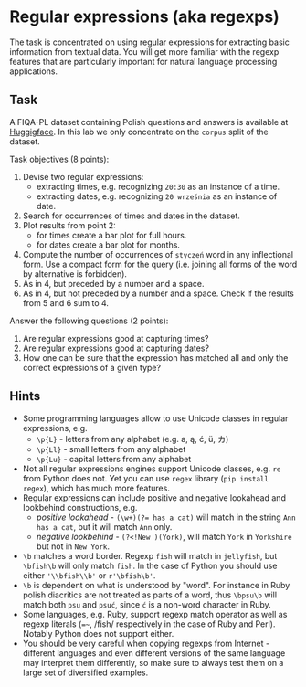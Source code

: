 # Regular expressions (aka regexps)

The task is concentrated on using regular expressions for extracting basic information from textual data. 
You will get more familiar with the regexp features that are particularly important for natural language processing applications.

## Task

A FIQA-PL dataset containing Polish questions and answers is available at [Huggigface](https://huggingface.co/datasets/clarin-knext/fiqa-pl).
In this lab we only concentrate on the `corpus` split of the dataset.

Task objectives (8 points):

1. Devise two regular expressions:
   * extracting times, e.g. recognizing `20:30` as an instance of a time.
   * extracting dates, e.g. recognizing `20 września` as an instance of date.
2. Search for occurrences of times and dates in the dataset.
3. Plot results from point 2:
   * for times create a bar plot for full hours.
   * for dates create a bar plot for months.
4. Compute the number of occurrences of `styczeń` word in any inflectional form. Use a compact form for the query (i.e. joining all forms of the word by alternative is forbidden).
5. As in 4, but preceded by a number and a space.
6. As in 4, but not preceded by a number and a space. Check if the results from 5 and 6 sum to 4.


Answer the following questions (2 points):
1. Are regular expressions good at capturing times?
2. Are regular expressions good at capturing dates?
3. How one can be sure that the expression has matched all and only the correct expressions of a given type?

## Hints

* Some programming languages allow to use Unicode classes in regular expressions, e.g.
  * `\p{L}` - letters from any alphabet (e.g. a, ą, ć, ü, カ)
  * `\p{Ll}` - small letters from any alphabet
  * `\p{Lu}` - capital letters from any alphabet
* Not all regular expressions engines support Unicode classes, e.g. `re` from Python does not.
  Yet you can use `regex` library (`pip install regex`), which has much more features.
* Regular expressions can include positive and negative lookahead and lookbehind constructions, e.g.
  * *positive lookahead* - `(\w+)(?= has a cat)` will match in the string `Ann has a cat`, but it will match `Ann` only.
  * *negative lookbehind* - `(?<!New )(York)`, will match `York` in `Yorkshire` but not in `New York`.
* `\b` matches a word border. Regexp `fish` will match in `jellyfish`, but `\bfish\b` will only match `fish`.
  In the case of Python you should use either `'\\bfish\\b'` or `r'\bfish\b'`.
* `\b` is dependent on what is understood by "word". For instance in Ruby polish diacritics are not treated as parts of
  a word, thus `\bpsu\b` will match both `psu` and `psuć`, since `ć` is a non-word character in Ruby.
* Some languages, e.g. Ruby, support regexp match operator as well as regexp literals (`=~`, /fish/ respectively 
  in the case of Ruby and Perl). Notably Python does not support either.
* You should be very careful when copying regexps from Internet - different languages and even different versions of the
  same language may interpret them differently, so make sure to always test them on a large set of diversified examples.